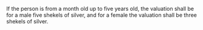 If the person is from a month old up to five years old, the valuation shall be for a male five shekels of silver, and for a female the valuation shall be three shekels of silver.
